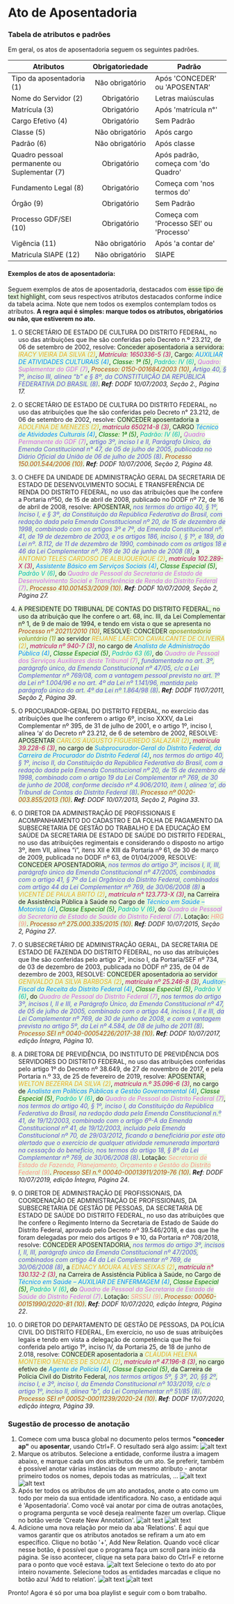 # Ato de Aposentadoria

[//]: # (Paleta de cores usada nos destaques dos exemplos obtida em http://tsitsul.in/blog/coloropt/)

[//]: # (Atributos extras encontrados durante a elaboração desse doc: CARREIRA e ETAPA)

### Tabela de atributos e padrões
Em geral, os atos de aposentadoria seguem os seguintes padrões.

| Atributos     | Obrigatoriedade | Padrão        |
| ------------- |:-------------:| --------------- |
| Tipo da aposentadoria (1)     | Não obrigatório | Após 'CONCEDER' ou 'APOSENTAR' |
| Nome do Servidor (2)    | Obrigatório | Letras maiúsculas |
| Matrícula (3) | Obrigatório | Após 'matrícula n°' |
| Cargo Efetivo (4) | Obrigatório | Sem Padrão |
| Classe (5) | Não obrigatório | Após cargo |
| Padrão (6) | Não obrigatório | Após classe |
| Quadro pessoal permanente ou Suplementar (7) | Obrigatório | Após padrão, começa com 'do Quadro' |
| Fundamento Legal (8) | Obrigatório | Começa com 'nos termos do' |
| Órgão (9) | Obrigatório | Sem Padrão |
| Processo GDF/SEI (10) | Obrigatório | Começa com 'Processo SEI' ou 'Processo' |
| Vigência (11) | Não obrigatório | Após 'a contar de' |
| Matricula SIAPE (12) | Não obrigatório | SIAPE |

#### Exemplos de atos de aposentadoria:
Seguem exemplos de atos de aposentadoria, destacados com <span style="background-color:#e7f8dd">esse tipo de text highlight</span>, com seus respectivos atributos destacados conforme índice da tabela acima. Note que nem todos os exemplos contemplam todos os atributos. **A regra aqui é simples: marque todos os atributos, obrigatórios ou não, que estiverem no ato.**

1. O SECRETÁRIO DE ESTADO DE CULTURA DO DISTRITO FEDERAL, no uso das atribuições que lhe são conferidas pelo Decreto n.º 23.212, de 06 de setembro de 2002, resolve:
<span style="background-color:#e7f8dd">Conceder aposentadoria a servidora: <span style="color:#EBAC23">*IRACY VIEIRA DA SILVA (2)*</span>, <span style="color:#B80058"> *Matrícula: 1650336-5 (3)*</span>, Cargo: <span style="color:#008CF9"> *AUXILIAR DE ATIVIDADES CULTURAIS (4)*</span>, <span style="color:#006E00"> *Classe: 1ª (5)*</span>, <span style="color:#00BBAD"> *Padrão: IV (6)*</span>, <span style="color:#D163E6"> *Quadro: Suplementar do GDF (7)*</span>, <span style="color:#B24502"> *Processo: 0150-001684/2003 (10)*</span>, <span style="color:#5954D6"> *Artigo 40, § 1º, inciso III, alínea “b” e § 8º, da CONSTITUIÇÃO DA REPÚBLICA FEDERATIVA DO BRASIL (8)*</span>.</span>
_**Ref**: DODF 10/07/2003, Seção 2., Página 17._

2. O SECRETÁRIO DE ESTADO DE CULTURA DO DISTRITO FEDERAL, no uso das atribuições que lhe são conferidas pelo Decreto n° 23.212, de 06 de setembro de 2002, resolve:
<span style="background-color:#e7f8dd">CONCEDER aposentadoria a <span style="color:#EBAC23">*ADOLFINA DE MENEZES (2)*</span>, <span style="color:#B80058"> *matrícula 650214-8 (3)*</span>, CARGO <span style="color:#008CF9"> *Técnico de Atividades Culturais (4)*</span>, <span style="color:#006E00"> *Classe: 1ª (5)*</span>, <span style="color:#00BBAD"> *Padrão: IV (6)*</span>, <span style="color:#D163E6"> *Quadro Permanente do GDF (7)*</span>, <span style="color:#5954D6"> *artigo 3º, inciso I e II, Parágrafo Único, da Emenda Constitucional n° 47, de 05 de julho de 2005, publicada no Diário Oficial da União de 06 de julho de 2005 (8)*</span>. <span style="color:#B24502"> *Processo 150.001.544/2006 (10)*</span>.</span>
_**Ref**: DODF 10/07/2006, Seção 2, Página 48._

3. O CHEFE DA UNIDADE DE ADMINISTRAÇÃO GERAL DA SECRETARIA DE ESTADO DE DESENVOLVIMENTO SOCIAL E TRANSFERÊNCIA DE RENDA DO DISTRITO FEDERAL, no uso das atribuições que lhe confere a Portaria nº50, de 15 de abril de 2008, publicado no DODF nº 72, de 16 de abril de 2008, resolve:
<span style="background-color:#e7f8dd">APOSENTAR, <span style="color:#5954D6"> *nos termos do artigo 40, § 1º, Inciso I, e § 3º, da Constituição da República Federativa do Brasil, com redação dada pela Emenda Constitucional nº 20, de 15 de dezembro de 1998, combinado com os artigos 3º e 7º, da Emenda Constitucional nº. 41, de 19 de dezembro de 2003, e os artigos 186, inciso I, § 1º, e 189, da Lei nº. 8.112, de 11 de dezembro de 1990, combinado com os artigos 18 e 46 da Lei Complementar nº. 769 de 30 de junho de 2008 (8)*</span>, a <span style="color:#EBAC23"> *ANTONIO TELES CARDOSO DE ALBUQUERQUE (2)*</span>, <span style="color:#B80058"> *matrícula 102.289-X (3)*</span>, <span style="color:#008CF9"> *Assistente Básico em Serviços Sociais (4)*</span>, <span style="color:#006E00"> *Classe Especial (5)*</span>, <span style="color:#00BBAD"> *Padrão V (6)*</span>, do <span style="color:#D163E6"> *Quadro de Pessoal da Secretaria de Estado de Desenvolvimento Social e Transferência de Renda do Distrito Federal (7)*</span>. <span style="color:#B24502"> *Processo 410.001453/2009 (10)*</span>.</span>
_**Ref**: DODF 10/07/2009, Seção 2, Página 27._

4. <span style="background-color:#e7f8dd">A PRESIDENTE DO TRIBUNAL DE CONTAS DO DISTRITO FEDERAL, no uso da atribuição que lhe confere o art. 68, inc. III, da Lei Complementar nº 1, de 9 de maio de 1994, e tendo em vista o que se apresenta no <span style="color:#B24502">*Processo nº 20211/2010 (10)*</span>, RESOLVE:
CONCEDER <span style="color:#878500">*aposentadoria voluntária (1)*</span> ao servidor <span style="color:#EBAC23"> *REIJANE LAÉRCIO CAVALCANTE DE OLIVEIRA (2)*</span>, <span style="color:#B80058">*matrícula nº 940-7 (3)*</span>, no cargo de <span style="color:#008CF9">*Analista de Administração Pública (4)*</span>, <span style="color:#006E00">*Classe Especial (5)*</span>, <span style="color:#00BBAD">*Padrão 63 (6)*</span>, do <span style="color:#D163E6">*Quadro de Pessoal dos Serviços Auxiliares deste Tribunal (7)*</span>, <span style="color:#5954D6">*fundamentada no art. 3º, parágrafo único, da Emenda Constitucional nº 47/05, c/c a Lei Complementar nº 769/08, com a vantagem pessoal prevista no art. 1º da Lei nº 1.004/96 e no art. 4º da Lei nº 1.141/96, mantida pelo parágrafo único do art. 4º da Lei nº 1.864/98 (8)*</span>.</span>
_**Ref**: DODF 11/07/2011, Seção 2, Página 39_.

5. O PROCURADOR-GERAL DO DISTRITO FEDERAL, no exercício das atribuições que lhe conferem o artigo 6º, inciso XXXV, da Lei Complementar nº 395, de 31 de julho de 2001, e o artigo 1º, inciso I, alínea ‘a’ do Decreto nº 23.212, de 6 de setembro de 2002, RESOLVE:
<span style="background-color:#e7f8dd">APOSENTAR <span style="color:#EBAC23">*CARLOS AUGUSTO FIGUEIREDO SALAZAR (2)*</span>, <span style="color:#B80058">*matrícula 39.228-6 (3)*</span>, no cargo de <span style="color:#008CF9">*Subprocurador-Geral do Distrito Federal, da Carreira de Procurador do Distrito Federal (4)*</span>, <span style="color:#5954D6">*nos termos do artigo 40, § 1º, inciso II, da Constituição da República Federativa do Brasil, com a redação dada pela Emenda Constitucional nº 20, de 15 de dezembro de 1998, combinado com o artigo 19 da Lei Complementar nº 769, de 30 de junho de 2008, conforme decisão nº 4.906/2010, item I, alínea ‘a’, do Tribunal de Contas do Distrito Federal (8)*</span>.
<span style="color:#B24502">*Processo nº 0020-003.855/2013 (10)*</span>.</span>
_**Ref**: DODF 10/07/2013, Seção 2, Página 33_.

6. O DIRETOR DA ADMINISTRAÇÃO DE PROFISSIONAIS E ACOMPANHAMENTO DO CADASTRO E DA FOLHA DE PAGAMENTO DA SUBSECRETARIA DE GESTÃO DO TRABALHO E DA EDUCAÇÃO EM SAÚDE DA SECRETARIA DE ESTADO DE SAÚDE DO DISTRITO FEDERAL, no uso das atribuições regimentais e considerando o disposto no artigo 3º, item VII, alínea “i”, itens XII e XIII da Portaria nº 61, de 30 de março de 2009, publicada no DODF nº 63, de 01/04/2009, RESOLVE:
<span style="background-color:#e7f8dd">CONCEDER APOSENTADORIA, <span style="color:#5954D6">*nos termos do artigo 3º, incisos I, II, III, parágrafo único da Emenda Constitucional nº 47/2005, combinados com o artigo 41, § 7º da Lei Orgânica do Distrito Federal, combinados com artigo 44 da Lei Complementar nº 769, de 30/06/2008 (8)*</span> a <span style="color:#EBAC23">*VICENTE DE PAULA BRITO (2)*</span>, <span style="color:#B80058">*matrícula n° 123.773-X (3)*</span>, na Carreira de Assistência Pública à Saúde no Cargo de <span style="color:#008CF9">*Técnico em Saúde –Motorista (4)*</span>, <span style="color:#006E00">*Classe Especial (5)*</span>, <span style="color:#00BBAD">*Padrão V (6)*</span>, do <span style="color:#D163E6">*Quadro de Pessoal da Secretaria de Estado de Saúde do Distrito Federal (7)*</span>.
Lotação: <span style="color:#FF9287">*HRG (9)*</span>. <span style="color:#B24502">*Processo nº 275.000.335/2015 (10)*.</span></span>
_**Ref**: DODF 10/07/2015, Seção 2, Página 27_.

7. O SUBSECRETÁRIO DE ADMINISTRAÇÃO GERAL, DA SECRETARIA DE ESTADO DE FAZENDA DO DISTRITO FEDERAL, no uso das atribuições que lhe são conferidas pelo artigo 2º, inciso I, da Portaria/SEF nº 734, de 03 de dezembro de 2003, publicada no DODF nº 235, de 04 de dezembro de 2003, RESOLVE:
<span style="background-color:#e7f8dd">CONCEDER aposentadoria ao servidor <span style="color:#EBAC23">*GENIVALDO DA SILVA BARBOSA (2)*</span>, <span style="color:#B80058">*matrícula nº 25.246-8 (3)*</span>, <span style="color:#008CF9">*Auditor-Fiscal da Receita do Distrito Federal (4)*</span>, <span style="color:#006E00">*Classe Especial (5)*</span>, <span style="color:#00BBAD">*Padrão V (6)*</span>, do <span style="color:#D163E6">*Quadro de Pessoal do Distrito Federal (7)*</span>, <span style="color:#5954D6">*nos termos do artigo 3º, incisos I, II e III, e Parágrafo Único, da Emenda Constitucional nº 47, de 05 de julho de 2005, combinado com o artigo 44, incisos I, II e III, da Lei Complementar nº 769, de 30 de junho de 2008, e com a vantagem prevista no artigo 5º, da Lei nº 4.584, de 08 de julho de 2011 (8)*</span>. <span style="color:#B24502">*Processo SEI nº 0040-00054226/2017-38 (10)*</span>.</span>
_**Ref**: DODF 10/07/2017, edição Íntegra, Página 10_.

8. A DIRETORA DE PREVIDÊNCIA, DO INSTITUTO DE PREVIDÊNCIA DOS SERVIDORES DO DISTRITO FEDERAL, no uso das atribuições conferidas pelo artigo 1º do Decreto nº 38.649, de 27 de novembro de 2017, e pela Portaria n.º 33, de 25 de fevereiro de 2019, resolve:
<span style="background-color:#e7f8dd">APOSENTAR, <span style="color:#EBAC23">*WELTON BEZERRA DA SILVA (2)*</span>, <span style="color:#B80058">*matrícula n.º 35.096-6 (3)*</span>, no cargo de <span style="color:#008CF9">*Analista em Políticas Públicas e Gestão Governamental (4)*</span>, <span style="color:#006E00">*Classe Especial (5)*</span>, <span style="color:#00BBAD">*Padrão V (6)*</span>, do <span style="color:#D163E6">*Quadro de Pessoal do Distrito Federal (7)*</span>, <span style="color:#5954D6">*nos termos do artigo 40, § 1º, inciso I, da Constituição da República Federativa do Brasil, na redação dada pela Emenda Constitucional n.º 41, de 19/12/2003, combinado com o artigo 6º-A da Emenda Constitucional nº 41, de 19/12/2003, incluído pela Emenda Constitucional nº 70, de 29/03/2012, ficando a beneficiária por este ato alertado que o exercício de qualquer atividade remunerada importará na cessação do benefício, nos termos do artigo 18, § 8º da Lei Complementar nº 769, de 30/06/2008 (8)*</span>. Lotação: <span style="color:#FF9287">*Secretaria de Estado de Fazenda, Planejamento, Orçamento e Gestão do Distrito Federal (9)*</span>. <span style="color:#B24502">*Processo SEI n.º 00040-00013911/2019-76 (10)*</span>.</span>
_**Ref**: DODF 10/07/2019, edição Íntegra, Página 24_.

9. O DIRETOR DE ADMINISTRAÇÃO DE PROFISSIONAIS, DA COORDENAÇÃO DE ADMINISTRAÇÃO DE PROFISSIONAIS, DA SUBSECRETARIA DE GESTÃO DE PESSOAS, DA SECRETARIA DE ESTADO DE SAÚDE DO DISTRITO FEDERAL, no uso das atribuições que lhe confere o Regimento Interno da Secretaria de Estado de Saúde do Distrito Federal, aprovado pelo Decreto nº 39.546/2018, e das que lhe foram delegadas por meio dos artigos 9 e 10, da Portaria nº 708/2018, resolve:
<span style="background-color:#e7f8dd">CONCEDER APOSENTADORIA, <span style="color:#5954D6">*nos termos do artigo 3º, incisos I, II, III, parágrafo único da Emenda Constitucional nº 47/2005, combinados com artigo 44 da Lei Complementar nº 769, de 30/06/2008 (8)*</span>, a <span style="color:#EBAC23">*EDNACY MOURA ALVES SEIXAS (2)*</span>, <span style="color:#B80058">*matrícula n° 130.132-2 (3)*</span>, na Carreira de Assistência Pública à Saúde, no Cargo de <span style="color:#008CF9">*Técnico em Saúde – AUXILIAR DE ENFERMAGEM (4)*</span>, <span style="color:#006E00">*Classe Especial (5)*</span>, <span style="color:#00BBAD">*Padrão V (6)*</span>, do <span style="color:#D163E6">*Quadro de Pessoal da Secretaria de Estado de Saúde do Distrito Federal (7)*</span>. Lotação: <span style="color:#FF9287">*SRSSU (9)*</span>. <span style="color:#B24502">*Processo: 00060-00151990/2020-81 (10)*</span>.</span>
_**Ref**: DODF 10/07/2020, edição Íntegra, Página 22_.

10. O DIRETOR DO DEPARTAMENTO DE GESTÃO DE PESSOAS, DA POLÍCIA CIVIL DO DISTRITO FEDERAL, Em exercício, no uso de suas atribuições legais e tendo em vista a delegação de competência que lhe foi conferida pelo artigo 1º, inciso IV, da Portaria 25, de 18 de junho de 2.018, resolve: <span style="background-color:#e7f8dd">CONCEDER aposentadoria a <span style="color:#EBAC23">*CLÁUDIA HELENA MONTEIRO MENDES DE SOUZA (2)*</span>, <span style="color:#B80058">*matrícula nº 47.196-8 (3)*</span>, no cargo efetivo de <span style="color:#008CF9">*Agente de Polícia (4)*</span>, <span style="color:#006E00">*Classe Especial (5)*</span>, da Carreira de Polícia Civil do Distrito Federal, <span style="color:#5954D6">*nos termos artigos 5º, § 3º, 20, §§ 2º, inciso I, e 3º, inciso I, da Emenda Constitucional nº 103/2019, c/c o artigo 1º, inciso II, alínea "b", da Lei Complementar nº 51/85 (8)*</span>. <span style="color:#B24502">*Processo SEI nº 00052-00011239/2020-24 (10)*</span>.</span>
_**Ref**: DODF 17/07/2020, edição íntegra, Página 39_.

### Sugestão de processo de anotação

1. Comece com uma busca global no documento pelos termos **"conceder ap"** ou **aposentar**, usando Ctrl+F. O resultado será algo assim:
![alt text](tutorial_aposentadoria1.png "Busca Global")
2. Marque os atributos. Selecione a entidade, conforme ilustra a imagem abaixo, e marque cada um dos atributos de um ato. Se preferir, também é possível anotar várias instâncias de um mesmo atributo - anotar primeiro todos os nomes, depois todas as matrículas, ...
![alt text](tutorial_aposentadoria2.png "seleção atributos")
![alt text](tutorial_aposentadoria3.png "atributo anotado")
3. Após ter todos os atributos de um ato anotados, anote o ato como um todo por meio da sua entidade identificadora. No caso, a entidade aqui é 'Aposentadoria'. Como você vai anotar por cima de outras anotações, o programa pergunta se você deseja realmente fazer um overlap. Clique no botão verde 'Create New Annotation'.
![alt text](tutorial_aposentadoria4.png "marcação ato de aposentadoria")
![alt text](tutorial_aposentadoria5.png "confirmação overlap")
4. Adicione uma nova relação por meio da aba 'Relations'. É aqui que vamos garantir que os atributos anotados se refiram a um ato em específico. Clique no botão '+', Add New Relation. Quando você clicar nesse botão, é possível que o programa faça um scroll para início da página. Se isso acontecer, clique na seta para baixo do Ctrl+F e retorne para o ponto que você estava.
![alt text](tutorial_aposentadoria6.png "adição relação")
Selecione o texto do ato por inteiro novamente. Selecione todos as entidades marcadas e clique no botão azul 'Add to relation'.
![alt text](tutorial_aposentadoria7.png "seleção atributos relação")
![alt text](tutorial_aposentadoria8.png "relação criada")

Pronto! Agora é só por uma boa playlist e seguir com o bom trabalho.